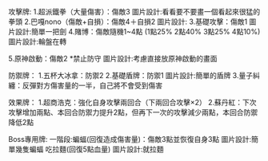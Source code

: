 攻擊牌:
1.超派鐵拳（大量傷害）：傷敵3
圖片設計:看看要不要畫一個看起來很猛的拳頭
2.巴嘎nono（傷敵+自損）：傷敵4＋自損2
圖片設計:
3.基礎攻擊：傷敵1
圖片設計:簡單一把劍
4.賭博：傷敵隨機1~4點 (1點25% 2點40% 3點25% 4點10%)
圖片設計:輪盤在轉

5.原神啟動：傷敵2 *禁止防守
圖片設計:考慮直接放原神啟動的畫面


防禦牌：
1.五杯大冰拿：防禦2
2.基礎盾牌：防禦1
圖片設計:簡單的盾牌
3.量子糾纏：反彈對方傷害量的一半，自己將不會受到傷害

效果牌：
1.超商浩克：強化自身攻擊兩回合（下兩回合攻擊×2）
2.蘇丹紅：下次攻擊增加兩點、本回合防禦力提升2點，但再下一次的攻擊減少兩點，本回合防禦降低2點


Boss專用牌:
一階段:蝙蝠(回復造成傷害量)：傷敵3點並恢復自身3點
       圖片設計:簡單幾隻蝙蝠
       吃拉麵(回復5點血量)
       圖片設計:就拉麵
